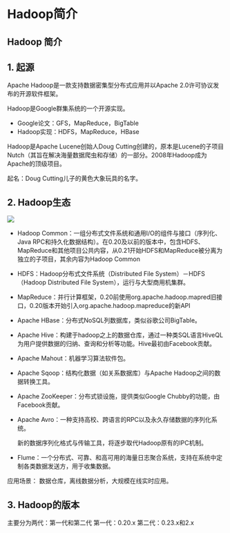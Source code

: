 # Hadoop简介

## Hadoop 简介

## 1. 起源

Apache Hadoop是一款支持数据密集型分布式应用并以Apache 2.0许可协议发布的开源软件框架。

Hadoop是Google群集系统的一个开源实现。

* Google论文：GFS，MapReduce，BigTable
* Hadoop实现：HDFS，MapReduce，HBase

Hadoop是Apache Lucene创始人Doug Cutting创建的，原本是Lucene的子项目Nutch（其旨在解决海量数据爬虫和存储）的一部分。2008年Hadoop成为Apache的顶级项目。

起名：Doug Cutting儿子的黄色大象玩具的名字。

## 2. Hadoop生态

![](../../.gitbook/assets/hadoop1%20%281%29.jpg)

* Hadoop Common：一组分布式文件系统和通用I/O的组件与接口（序列化、Java RPC和持久化数据结构）。在0.20及以前的版本中，包含HDFS、MapReduce和其他项目公共内容，从0.21开始HDFS和MapReduce被分离为独立的子项目，其余内容为Hadoop Common
* HDFS：Hadoop分布式文件系统（Distributed File System）－HDFS（Hadoop Distributed File System），运行与大型商用机集群。
* MapReduce：并行计算框架，0.20前使用org.apache.hadoop.mapred旧接口，0.20版本开始引入org.apache.hadoop.mapreduce的新API
* Apache HBase：分布式NoSQL列数据库，类似谷歌公司BigTable。
* Apache Hive：构建于hadoop之上的数据仓库，通过一种类SQL语言HiveQL为用户提供数据的归纳、查询和分析等功能。Hive最初由Facebook贡献。
* Apache Mahout：机器学习算法软件包。
* Apache Sqoop：结构化数据（如关系数据库）与Apache Hadoop之间的数据转换工具。
* Apache ZooKeeper：分布式锁设施，提供类似Google Chubby的功能，由Facebook贡献。
* Apache Avro：一种支持高校、跨语言的RPC以及永久存储数据的序列化系统。

  新的数据序列化格式与传输工具，将逐步取代Hadoop原有的IPC机制。

* Flume：一个分布式、可靠、和高可用的海量日志聚合系统，支持在系统中定制各类数据发送方，用于收集数据。

应用场景： 数据仓库，离线数据分析，大规模在线实时应用。

## 3. Hadoop的版本

主要分为两代：第一代和第二代 第一代：0.20.x 第二代：0.23.x和2.x

